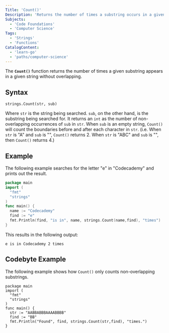 ```yaml
---
Title: 'Count()'
Description: 'Returns the number of times a substring occurs in a given string.'
Subjects:
  - 'Code Foundations'
  - 'Computer Science'
Tags:
  - 'Strings'
  - 'Functions'
CatalogContent:
  - 'learn-go'
  - 'paths/computer-science'
---
```


The **`Count()`** function returns the number of times a given substring appears in a given string without overlapping.

## Syntax

```pseudo
strings.Count(str, sub)
```

Where `str` is the string being searched.  `sub`, on the other hand, is the substring being searched for. It returns an `int` as the number of non-overlapping occurrences of `sub` in `str`. When `sub` is an empty string, `Count()` will count the boundaries before and after each character in `str`. (i.e. When `str` is "A" and `sub` is "", `Count()` returns 2. When `str` is "ABC" and `sub` is "", then `Count()` returns 4.)

## Example

The following example searches for the letter "e" in "Codecademy" and prints out the result.

```go
package main
import (
  "fmt"
  "strings"
)
func main() {
  name := "Codecademy"
  find := "e"
  fmt.Println(find, "is in", name, strings.Count(name,find), "times")
}
```

This results in the following output:

```shell
e is in Codecademy 2 times
```

## Codebyte Example

The following example shows how `Count()` only counts non-overlapping substrings.

```codebyte/golang
package main
import (
  "fmt"
  "strings"
)
func main() {
  str := "AABBABBBAAAABBBB"
  find := "BB"
  fmt.Println("Found", find, strings.Count(str,find), "times.")
}
```
